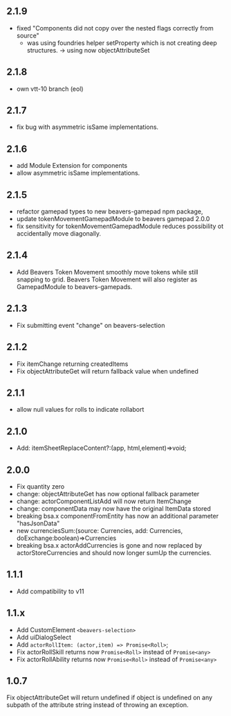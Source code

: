 ## 2.1.9
- fixed "Components did not copy over the nested flags correctly from source"
  - was using foundries helper setProperty which is not creating deep structures. -> using now objectAttributeSet
## 2.1.8
- own vtt-10 branch (eol)
## 2.1.7
- fix bug with asymmetric isSame implementations.
## 2.1.6
- add Module Extension for components
- allow asymmetric isSame implementations.
## 2.1.5
- refactor gamepad types to new beavers-gamepad npm package,
- update tokenMovementGamepadModule to beavers gamepad 2.0.0
- fix sensitivity for tokenMovementGamepadModule reduces possibility ot accidentally move diagonally.
## 2.1.4
- Add Beavers Token Movement smoothly move tokens while still snapping to grid.
Beavers Token Movement will also register as GamepadModule to beavers-gamepads.
## 2.1.3
- Fix submitting event "change" on beavers-selection
## 2.1.2
- Fix itemChange returning createdItems
- Fix objectAttributeGet will return fallback value when undefined
## 2.1.1
- allow null values for rolls to indicate rollabort
## 2.1.0
- Add: itemSheetReplaceContent?:(app, html,element)=>void;
## 2.0.0
- Fix quantity zero
- change: objectAttributeGet has now optional fallback parameter
- change: actorComponentListAdd will now return ItemChange
- change: componentData may now have the original ItemData stored
- breaking bsa.x componentFromEntity has now an additional parameter "hasJsonData"
- new currenciesSum:(source: Currencies, add: Currencies, doExchange:boolean)=>Currencies
- breaking bsa.x actorAddCurrencies is gone and now replaced by actorStoreCurrencies and should now longer sumUp the currencies.
## 1.1.1
- Add compatibility to v11
## 1.1.x
- Add CustomElement `<beavers-selection>`
- Add uiDialogSelect
- Add `actorRollItem: (actor,item) => Promise<Roll>`;
- Fix actorRollSkill returns now `Promise<Roll>` instead of `Promise<any>`
- Fix actorRollAbility returns now `Promise<Roll>` instead of `Promise<any>`
## 1.0.7
Fix objectAttributeGet will return undefined if object is undefined on any subpath of the attribute string instead of throwing an exception.
